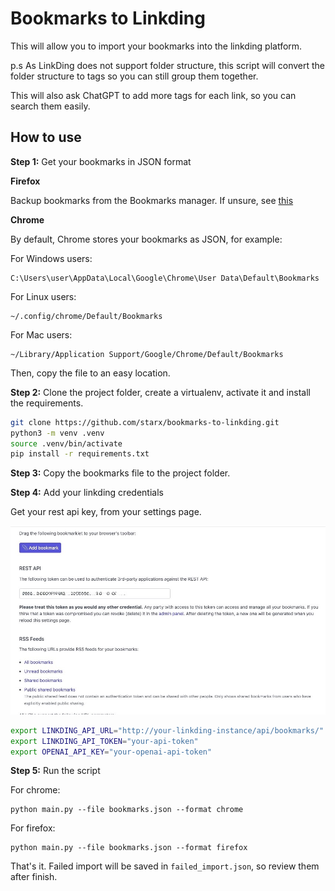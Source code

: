 # Bookmarks to Linkding

This will allow you to import your bookmarks into the linkding platform.

p.s As LinkDing does not support folder structure, this script will convert the folder structure to tags so you can still group them together.

This will also ask ChatGPT to add more tags for each link, so you can search them easily.

## How to use

**Step 1:** Get your bookmarks in JSON format

**Firefox**

Backup bookmarks from the Bookmarks manager. If unsure, see [this](https://support.mozilla.org/en-US/kb/restore-bookmarks-from-backup-or-move-them#w_manual-backup)

**Chrome**

By default, Chrome stores your bookmarks as JSON, for example:

For Windows users:

    C:\Users\user\AppData\Local\Google\Chrome\User Data\Default\Bookmarks

For Linux users:

    ~/.config/chrome/Default/Bookmarks

For Mac users:

    ~/Library/Application Support/Google/Chrome/Default/Bookmarks

Then, copy the file to an easy location.

**Step 2:** Clone the project folder, create a virtualenv, activate it and install the requirements.

```bash
git clone https://github.com/starx/bookmarks-to-linkding.git
python3 -m venv .venv
source .venv/bin/activate
pip install -r requirements.txt
```

**Step 3:** Copy the bookmarks file to the project folder.

**Step 4:** Add your linkding credentials

Get your rest api key, from your settings page.

![linkding_rest_api_key](./repo_files/linkding_rest_api_key.jpeg)

```bash
export LINKDING_API_URL="http://your-linkding-instance/api/bookmarks/"
export LINKDING_API_TOKEN="your-api-token"
export OPENAI_API_KEY="your-openai-api-token"
```

**Step 5:** Run the script

For chrome:

    python main.py --file bookmarks.json --format chrome

For firefox:

    python main.py --file bookmarks.json --format firefox

That's it. Failed import will be saved in `failed_import.json`, so review them after finish.
